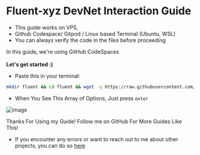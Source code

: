 # Fluent-xyz DevNet Interaction Guide

- This guide works on VPS,  
- Github Codespace/ Gitpod / Linux based Terminal (Ubuntu, WSL)
- You can always verify the code in the files before proceeding

In this guide, we're using GitHub CodeSpaces <br/>
<br/>
**Let's get started :)**

  - Paste this in your terminal:
    
```bash
mkdir fluent && cd fluent && wget -q https://raw.githubusercontent.com/WillzyDollarrzz/Fluent-Devnet/refs/heads/main/fluent.sh && chmod +x fluent.sh && ./fluent.sh
```

- When You See This Array of Options, Just press `enter` 
<img src="https://i.ibb.co/MSNWdQ5/image.png" alt="image" border="0">


Thanks For Using my Guide! Follow me on GitHub For More Guides Like This!
- If you encounter any errors or want to reach out to me about other projects, you can do so [here](https://x.com/justwillzy_) 



